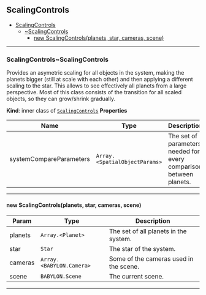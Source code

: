 <a name="module_ScalingControls"></a>

## ScalingControls

* [ScalingControls](#module_ScalingControls)
    * [~ScalingControls](#module_ScalingControls..ScalingControls)
        * [new ScalingControls(planets, star, cameras, scene)](#new_module_ScalingControls..ScalingControls_new)


* * *

<a name="module_ScalingControls..ScalingControls"></a>

### ScalingControls~ScalingControls
Provides an asymetric scaling for all objects in the system, making the
planets bigger (still at scale with each other) and then applying a different
scaling to the star. This allows to see effectively all planets from a large
perspective. Most of this class consists of the transition for all scaled
objects, so they can grow/shrink gradually.

**Kind**: inner class of [<code>ScalingControls</code>](#module_ScalingControls)
**Properties**

| Name | Type | Description |
| --- | --- | --- |
| systemCompareParameters | <code>Array.&lt;SpatialObjectParams&gt;</code> | The set of parameters needed for every comparison between planets. |


* * *

<a name="new_module_ScalingControls..ScalingControls_new"></a>

#### new ScalingControls(planets, star, cameras, scene)

| Param | Type | Description |
| --- | --- | --- |
| planets | <code>Array.&lt;Planet&gt;</code> | The set of all planets in the system. |
| star | <code>Star</code> | The star of the system. |
| cameras | <code>Array.&lt;BABYLON.Camera&gt;</code> | Some of the cameras used in the scene. |
| scene | <code>BABYLON.Scene</code> | The current scene. |


* * *

